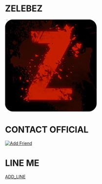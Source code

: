 # ZELEBEZ
![zelebez](z.jpeg)

# CONTACT OFFICIAL

<a href="https://line.me/R/ti/p/%40mpx8171c"><img height="36" border="0" alt="Add Friend" src="https://scdn.line-apps.com/n/line_add_friends/btn/en.png"></a>

# LINE ME

[ADD_LINE](https://line.me/R/ti/p/~crab_01)
